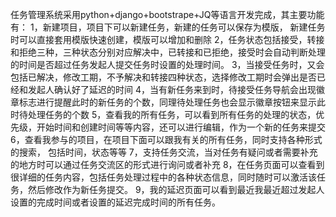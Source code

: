 任务管理系统采用python+django+bootstrape+JQ等语言开发完成，其主要功能有：
1，新建项目，项目下可以新建任务，新建的任务可以保存为模版， 新建任务时可以直接套用模版快速创建，模版可以增加和删除
2，任务状态包括接受，转接和拒绝三种，三种状态分别对应解决中，已转接和已拒绝，接受时会自动判断处理的时间是否超过任务发起人提交任务时设置的处理时间。
3，当接受任务时，又会包括已解决，修改工期，不予解决和转接四种状态，选择修改工期时会弹出是否已经和发起人确认好了延迟的时间
4，当有新任务来到时，待接受任务导航会出现徽章标志进行提醒此时的新任务的个数，同理待处理任务也会显示徽章按钮来显示此时待处理任务的个数
5，查看我的所有任务，可以看到所有任务的处理的状态，优先级，开始时间和创建时间等等内容，还可以进行编辑，作为一个新的任务来提交
6，查看我参与的项目，在项目下面可以跟我有关的所有任务，同时支持各种形式的搜索， 包括时间，状态等等
7，支持任务交流，当对任务有疑问或者需要补充的地方时可以通过任务交流区的形式进行询问或者补充
8，在任务页面可以查看到很详细的任务内容，包括任务处理过程中的各种状态信息，同时随时可以激活该任务，然后修改作为新任务提交。
9，我的延迟页面可以看到最近我最近超过发起人设置的完成时间或者设置的延迟完成时间的所有任务。
